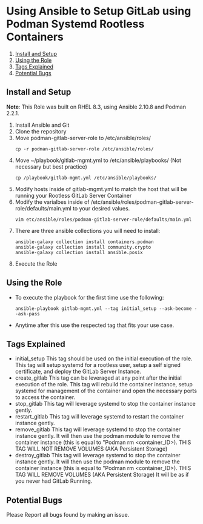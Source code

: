 # Using Ansible to Setup GitLab using Podman Systemd Rootless Containers 

1. [Install and Setup](https://github.com/HerbBoy/ansible-podman-gitlab-server-role#install-and-setup)
2. [Using the Role](https://github.com/HerbBoy/ansible-podman-gitlab-server-role#using-the-role)
3. [Tags Explained](https://github.com/HerbBoy/ansible-podman-gitlab-server-role#tags-explained)
4. [Potential Bugs](https://github.com/HerbBoy/ansible-podman-gitlab-server-role#potential-bugs)

## Install and Setup
**Note**: This Role was built on RHEL 8.3, using Ansible 2.10.8 and Podman 2.2.1.

1. Install Ansible and Git
2. Clone the repository
3. Move podman-gitlab-server-role to /etc/ansible/roles/
    ```
    cp -r podman-gitlab-server-role /etc/ansible/roles/

    ```
4. Move ~/playbook/gitlab-mgmt.yml to /etc/ansible/playbooks/ (Not necessary but best practice)
    ```
    cp /playbook/gitlab-mgmt.yml /etc/ansible/playbooks/

    ```
5. Modify hosts inside of gitlab-mgmt.yml to match the host that will be running your Rootless GitLab Server Container
6. Modify the varialbes inside of /etc/ansible/roles/podman-gitlab-server-role/defaults/main.yml to your desired values.
    ```
    vim etc/ansible/roles/podman-gitlab-server-role/defaults/main.yml

    ```
7. There are three ansible collections you will need to install:
    ```
    ansible-galaxy collection install containers.podman
    ansible-galaxy collection install community.crypto
    ansible-galaxy collection install ansible.posix

    ```
8. Execute the Role

## Using the Role

- To execute the playbook for the first time use the following:
    ```
    ansible-playbook gitlab-mgmt.yml --tag initial_setup --ask-become --ask-pass

    ```
- Anytime after this use the respected tag that fits your use case.

## Tags Explained

- initial_setup
    This tag should be used on the initial execution of the role. This tag will setup systemd for a rootless user, setup a self signed certificate, and deploy the GitLab Server Instance.
- create_gitlab
    This tag can be leveraged at any point after the initial execution of the role. This tag will rebuild the container instance, setup systemd for management of the container and open the necessary ports to access the container.
- stop_gitlab
    This tag will leverage systemd to stop the container instance gently. 
- restart_gitlab
    This tag will leverage systemd to restart the container instance gently. 
- remove_gitlab
    This tag will leverage systemd to stop the container instance gently. It will then use the podman module to remove the container instance (this is equal to "Podman rm <container_ID>). THIS TAG WILL NOT REMOVE VOLUMES (AKA Persistent Storage) 
- destroy_gitlab
    This tag will leverage systemd to stop the container instance gently. It will then use the podman module to remove the container instance (this is equal to "Podman rm <container_ID>). THIS TAG WILL REMOVE VOLUMES (AKA Persistent Storage) It will be as if you never had GitLab Running.

## Potential Bugs
Please Report all bugs found by making an issue.